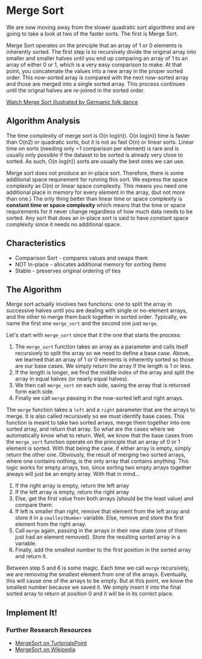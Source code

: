 # Merge Sort

We are now moving away from the slower quadratic sort algorithms and are going to take a look at two of the faster sorts. The first is Merge Sort.

Merge Sort operates on the principle that an array of 1 or 0 elements is inherently sorted. The first step is to recursively divide the original array into smaller and smaller halves until you end up comparing an array of 1 to an array of either 0 or 1, which is a very easy comparison to make. At that point, you concatenate the values into a new array in the proper sorted order. This now-sorted array is compared with the next now-sorted array and those are merged into a single sorted array. This process continues until the orignal halves are re-joined in the sorted order.

[Watch Merge Sort illustrated by Germanic folk dance](https://www.youtube.com/watch?v=XaqR3G_NVoo)

## Algorithm Analysis

The time complexity of merge sort is O\(n log\(n\)\). O\(n log\(n\)\) time is faster than O\(n2\) or quadratic sorts, but it is not as fast O\(n\) or linear sorts. Linear time on sorts \(needing only ~1 comparison per element\) is rare and is usually only possible if the dataset to be sorted is already very close to sorted. As such, O\(n log\(n\)\) sorts are usually the best ones we can use.

Merge sort does not produce an in-place sort. Therefore, there is some additional space requirement for running this sort. We express the space complexity as O\(n\) or linear space complexity. This means you need one additional place in memory for every element in the array, \(but not more than one.\) The only thing better than linear time or space complexity is **constant time or space complexity** which means that the time or space requirements for it never change regardless of how much data needs to be sorted. Any sort that does an in-place sort is said to have constant space complexity since it needs no additional space.

## Characteristics

* Comparison Sort - compares values and swaps them
* NOT In-place - allocates additional memory for sorting items
* Stable - preserves original ordering of ties

## The Algorithm

Merge sort actually involves two functions: one to split the array in successive halves until you are dealing with single or no-element arrays, and the other to merge them back together in sorted order. Typically, we name the first one `merge_sort` and the second one just `merge`.

Let's start with `merge_sort` since that it the one that starts the process:

1. The `merge_sort` function takes an array as a parameter and calls itself recursively to split the array so we need to define a base case. Above, we learned that an array of 1 or 0 elements is inherently sorted so those are our base cases. We simply return the array if the length is 1 or less.
2. If the length is longer, we find the middle index of the array and split the array in equal halves \(or nearly equal halves\).
3. We then call `merge_sort` on each side, saving the array that is returned form each side.
4. Finally we call `merge` passing in the now-sorted left and right arrays.

The `merge` function takes a `left` and a `right` parameter that are the arrays to merge. It is also called recursively so we must identify base cases. This function is meant to take two sorted arrays, merge them together into one sorted array, and return that array. So what are the cases where we automatically know what to return. Well, we know that the base cases from the `merge_sort` function operate on the principle that an array of 0 or 1 element is sorted. With that being the case, if either array is empty, simply return the other one. Obviously, the result of merging two sorted arrays, where one contains nothing, is the only array that contains anything. This logic works for empty arrays, too, since sorting two empty arrays together always will just be an empty array. With that in mind...

1. If the right array is empty, return the left array
2. If the left array is empty, return the right array
3. Else, get the first value from both arrays \(should be the least value\) and compare them:
4. If left is smaller than right, remove that element from the left array and store it in a `smallestNumber` variable. Else, remove and store the first element from the right array.
5. Call `merge` again, passing in the arrays in their new state \(one of them just had an element removed\). Store the resulting sorted array in a variable.
6. Finally, add the smallest number to the first position in the sorted array and return it.

Between step 5 and 6 is some magic. Each time we call `merge` recursively, we are removing the smallest element from one of the arrays. Eventually, this will cause one of the arrays to be empty. But at this point, we know the smallest number because we saved it. We simply insert it into the final sorted array to return at position 0 and it will be in its correct place.

## Implement It!

### Further Research Resources

* [MergeSort on TurtorialsPoint](https://www.tutorialspoint.com/data_structures_algorithms/merge_sort_algorithm.htm)
* [MergeSort on Wikipedia](https://en.wikipedia.org/wiki/Merge_sort)


